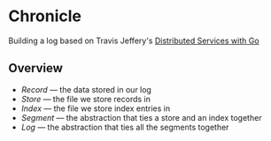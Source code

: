 # Chronicle

Building a log based on Travis Jeffery's [Distributed Services with Go](https://pragprog.com/book/tjgo/distributed-services-with-go)

## Overview

- *Record* — the data stored in our log
- *Store* — the file we store records in
- *Index* — the file we store index entries in
- *Segment* — the abstraction that ties a store and an index together
- *Log* — the abstraction that ties all the segments together